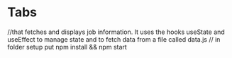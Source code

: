 # Tabs
//that fetches and displays job information. It uses the hooks useState and useEffect to manage state and to fetch data from a file called data.js
// in folder setup put npm install && npm start
